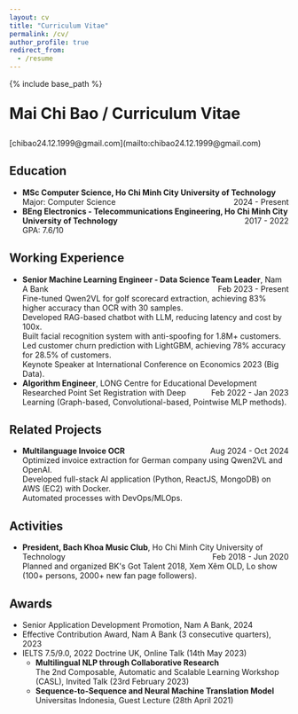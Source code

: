 ```yaml
---
layout: cv
title: "Curriculum Vitae"
permalink: /cv/
author_profile: true
redirect_from:
  - /resume
---
```



{% include base_path %}
<p style="font-size: 2em; font-weight: bold;">Mai Chi Bao / Curriculum Vitae</p>
[chibao24.12.1999@gmail.com](mailto:chibao24.12.1999@gmail.com)

## Education

* **MSc Computer Science, Ho Chi Minh City University of Technology** <span style="float: right;">2024 - Present</span><br>
  <span class='desc'>Major: Computer Science</span>
* **BEng Electronics - Telecommunications Engineering, Ho Chi Minh City University of Technology** <span style="float: right;">2017 - 2022</span><br>
  <span class='desc'>GPA: 7.6/10</span>

## Working Experience

* **Senior Machine Learning Engineer - Data Science Team Leader**, Nam A Bank <span style="float: right;">Feb 2023 - Present</span><br>
  <span class='desc'>Fine-tuned Qwen2VL for golf scorecard extraction, achieving 83% higher accuracy than OCR with 30 samples.</span><br>
  <span class='desc'>Developed RAG-based chatbot with LLM, reducing latency and cost by 100x.</span><br>
  <span class='desc'>Built facial recognition system with anti-spoofing for 1.8M+ customers.</span><br>
  <span class='desc'>Led customer churn prediction with LightGBM, achieving 78% accuracy for 28.5% of customers.</span><br>
  <span class='desc'>Keynote Speaker at International Conference on Economics 2023 (Big Data).</span>
* **Algorithm Engineer**, LONG Centre for Educational Development <span style="float: right;">Feb 2022 - Jan 2023</span><br>
  <span class='desc'>Researched Point Set Registration with Deep Learning (Graph-based, Convolutional-based, Pointwise MLP methods).</span>

## Related Projects

* **Multilanguage Invoice OCR** <span style="float: right;">Aug 2024 - Oct 2024</span><br>
  <span class='desc'>Optimized invoice extraction for German company using Qwen2VL and OpenAI.</span><br>
  <span class='desc'>Developed full-stack AI application (Python, ReactJS, MongoDB) on AWS (EC2) with Docker.</span><br>
  <span class='desc'>Automated processes with DevOps/MLOps.</span>

## Activities

* **President, Bach Khoa Music Club**, Ho Chi Minh City University of Technology <span style="float: right;">Feb 2018 - Jun 2020</span><br>
  <span class='desc'>Planned and organized BK's Got Talent 2018, Xem Xêm OLD, Lo show (100+ persons, 2000+ new fan page followers).</span>

## Awards

* Senior Application Development Promotion, Nam A Bank, 2024
* Effective Contribution Award, Nam A Bank (3 consecutive quarters), 2023
* IELTS 7.5/9.0, 2022
    Doctrine UK, Online Talk (14th May 2023)
  * **Multilingual NLP through Collaborative Research**\
    The 2nd Composable, Automatic and Scalable Learning Workshop (CASL), Invited Talk (23rd February 2023)
  * **Sequence-to-Sequence and Neural Machine Translation Model**\
    Universitas Indonesia, Guest Lecture (28th April 2021)
